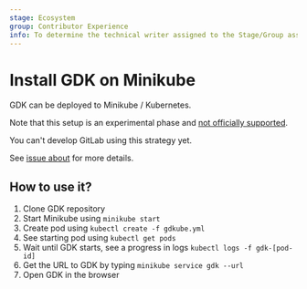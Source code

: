 ```yaml
---
stage: Ecosystem
group: Contributor Experience
info: To determine the technical writer assigned to the Stage/Group associated with this page, see https://about.gitlab.com/handbook/engineering/ux/technical-writing/#assignments
---
```


# Install GDK on Minikube

GDK can be deployed to Minikube / Kubernetes.

Note that this setup is an experimental phase and [not officially supported](../../../README.md#installation).

You can't develop GitLab using this strategy yet.

See [issue about](https://gitlab.com/gitlab-org/gitlab-development-kit/issues/243) for more details.

## How to use it?

1. Clone GDK repository
1. Start Minikube using `minikube start`
1. Create pod using `kubectl create -f gdkube.yml`
1. See starting pod using `kubectl get pods`
1. Wait until GDK starts, see a progress in logs `kubectl logs -f gdk-[pod-id]`
1. Get the URL to GDK by typing `minikube service gdk --url`
1. Open GDK in the browser
